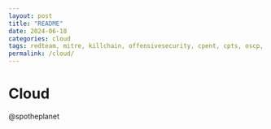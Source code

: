 ```yaml
---
layout: post
title: "README"
date: 2024-06-18
categories: cloud
tags: redteam, mitre, killchain, offensivesecurity, cpent, cpts, oscp, exploit
permalink: /cloud/
---
```


# Cloud
@spotheplanet
